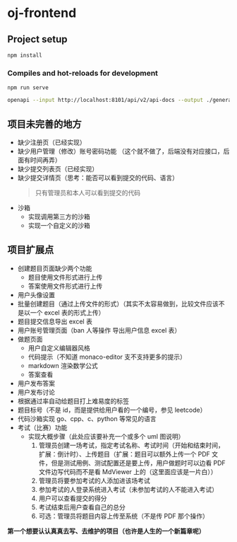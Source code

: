 # oj-frontend

## Project setup

```
npm install
```

### Compiles and hot-reloads for development

```
npm run serve
```

```bash
openapi --input http://localhost:8101/api/v2/api-docs --output ./generated --client axios
```

## 项目未完善的地方

- 缺少注册页（已经实现）
- 缺少用户管理（修改）账号密码功能 （这个就不做了，后端没有对应接口，后面有时间再弄）
- 缺少提交列表页（已经实现）
- 缺少提交详情页（思考：能否可以看到提交的代码、语言）
  > 只有管理员和本人可以看到提交的代码
- 沙箱
  - 实现调用第三方的沙箱
  - 实现一个自定义的沙箱

## 项目扩展点
- 创建题目页面缺少两个功能
  - 题目使用文件形式进行上传
  - 答案使用文件形式进行上传
- 用户头像设置
- 批量创建题目（通过上传文件的形式）（其实不太容易做到，比较文件应该不是以一个 excel 表的形式上传）
- 题目提交信息导出 excel 表
- 用户账号管理页面（ban 人等操作 导出用户信息 excel 表）
- 做题页面
  - 用户自定义编辑器风格
  - 代码提示（不知道 monaco-editor 支不支持更多的提示）
  - markdown 渲染数学公式
  - 答案查看
- 用户发布答案
- 用户发布讨论
- 根据通过率自动给题目打上难易度的标签
- 题目标号（不是 id，而是提供给用户看的一个编号，参见 leetcode）
- 代码沙箱实现 go、cpp、c、python 等常见的语言
- 考试（比赛）功能
  - 实现大概步骤（此处应该要补充一个或多个 uml 图说明）
    1. 管理员创建一场考试，指定考试名称、考试时间（开始和结束时间，扩展：倒计时）、上传题目（扩展：题目可以额外上传一个 PDF 文件，但是测试用例、测试配置还是要上传，用户做题时可以边看 PDF 文件边写代码而不是看 MdViewer 上的（这里面应该是一片白））
    2. 管理员将要参加考试的人添加进该场考试
    3. 参加考试的人登录系统进入考试（未参加考试的人不能进入考试）
    4. 用户可以查看提交的得分
    5. 考试结束后用户查看自己的总分
    6. 可选：管理员将题目内容上传至系统（不是传 PDF 那个操作）

**第一个想要认认真真去写、去维护的项目（也许是人生的一个新篇章呢）**
